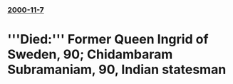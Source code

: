 ### [2000-11-7](/news/2000/11/7/index.md)

# '''Died:''' Former Queen Ingrid of Sweden, 90; Chidambaram Subramaniam, 90, Indian statesman



